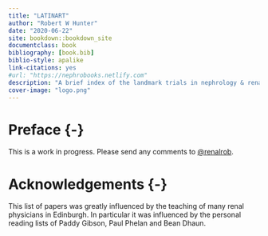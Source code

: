 ```yaml
--- 
title: "LATINART"
author: "Robert W Hunter"
date: "2020-06-22"
site: bookdown::bookdown_site
documentclass: book
bibliography: [book.bib]
biblio-style: apalike
link-citations: yes
#url: "https://nephrobooks.netlify.com"
description: "A brief index of the landmark trials in nephrology & renal transplant."
cover-image: "logo.png"
---
```


# Preface {-}

This is a work in progress.  Please send any comments to [\@renalrob](https://mobile.twitter.com/renalrob).    


# Acknowledgements {-}

This list of papers was greatly influenced by the teaching of many renal physicians in Edinburgh.  In particular it was influenced by the personal reading lists of Paddy Gibson, Paul Phelan and Bean Dhaun. 
